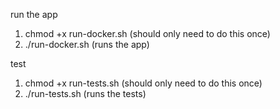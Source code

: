 run the app

1. chmod +x run-docker.sh (should only need to do this once)
2. ./run-docker.sh (runs the app)

test

1. chmod +x run-tests.sh (should only need to do this once)
2. ./run-tests.sh (runs the tests)
